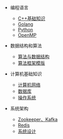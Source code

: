 - 编程语言
    - [C++基础知识](编程语言/C++基础知识.md)
    - [Golang](编程语言/Golang.md)
    - [Python](编程语言/Python.md)
    - [OpenMP](编程语言/OpenMP.md)

- 数据结构和算法
    - [算法与数据结构](数据结构和算法/算法与数据结构.md)
    - [算法框架模版](数据结构和算法/算法框架模版.md)

- 计算机基础知识
    - [计算机网络](计算机基础知识/计算机网络.md)
    - [数据库](计算机基础知识/数据库.md)
    - [操作系统](计算机基础知识/操作系统.md)

- 系统架构
    - [Zookeeper、Kafka](系统架构设计/Zookeeper、Kafka.md)
    - [Redis](系统架构设计/Redis.md)
    - [系统设计](系统架构设计/系统设计.md)
